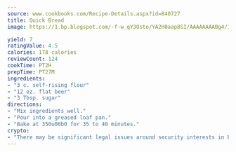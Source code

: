```yaml
---
source: www.cookbooks.com/Recipe-Details.aspx?id=840727
title: Quick Bread
image: https://1.bp.blogspot.com/-f-w_qY3Osto/YA2H0aap8SI/AAAAAAAABg4/17myAO5s9b8JksYvWDXpYkaDlcY0g6k_gCLcBGAsYHQ/s296/3.png

yield: 7
ratingValue: 4.5
calories: 178 calories
reviewCount: 124
cookTime: PT2H
prepTime: PT27M
ingredients:
- "3 c. self-rising flour"
- "12 oz. flat beer"
- "3 Tbsp. sugar"
directions:
- "Mix ingredients well."
- "Pour into a greased loaf pan."
- "Bake at 350u00b0 for 35 to 40 minutes."
crypto:
- "There may be significant legal issues around security interests in Bitcoin."
---
```

